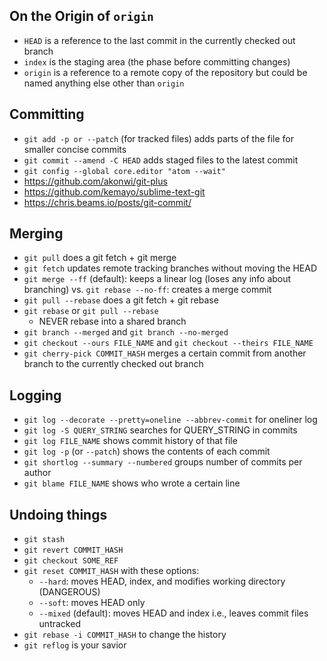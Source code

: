 ## On the Origin of `origin`

- `HEAD` is a reference to the last commit in the currently checked out branch
- `index` is the staging area (the phase before committing changes)
- `origin` is a reference to a remote copy of the repository but could be named anything else other than `origin`

## Committing

- `git add -p or --patch` (for tracked files) adds parts of the file for smaller concise commits
- `git commit --amend -C HEAD` adds staged files to the latest commit
- `git config --global core.editor "atom --wait"`
- https://github.com/akonwi/git-plus
- https://github.com/kemayo/sublime-text-git
- https://chris.beams.io/posts/git-commit/

## Merging

- `git pull` does a git fetch + git merge
- `git fetch` updates remote tracking branches without moving the HEAD
- `git merge --ff` (default): keeps a linear log (loses any info about branching)
  vs.
  `git rebase --no-ff`: creates a merge commit
- `git pull --rebase` does a git fetch + git rebase
- `git rebase` or `git pull --rebase`
  * NEVER rebase into a shared branch
- `git branch --merged` and `git branch --no-merged`
- `git checkout --ours FILE_NAME` and `git checkout --theirs FILE_NAME`
- `git cherry-pick COMMIT_HASH` merges a certain commit from another branch to the currently checked out branch

## Logging

- `git log --decorate --pretty=oneline --abbrev-commit` for oneliner log
- `git log -S QUERY_STRING` searches for QUERY_STRING in commits
- `git log FILE_NAME` shows commit history of that file
- `git log -p` (or `--patch`) shows the contents of each commit
- `git shortlog --summary --numbered` groups number of commits per author
- `git blame FILE_NAME` shows who wrote a certain line

## Undoing things

- `git stash`
- `git revert COMMIT_HASH`
- `git checkout SOME_REF`
- `git reset COMMIT_HASH` with these options:
  * `--hard`: moves HEAD, index, and modifies working directory (DANGEROUS)
  * `--soft`: moves HEAD only
  * `--mixed` (default): moves HEAD and index i.e., leaves commit files untracked
- `git rebase -i COMMIT_HASH` to change the history
- `git reflog` is your savior
